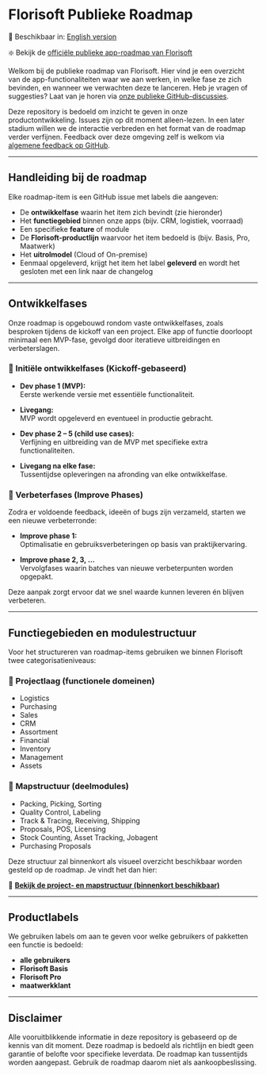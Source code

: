 # Florisoft Publieke Roadmap

📘 Beschikbaar in: [English version](./Florisoft_README_EN.md)

❇️ Bekijk de [officiële publieke app-roadmap van Florisoft](https://github.com/orgs/Florisoft-issues/projects/67)

Welkom bij de publieke roadmap van Florisoft. Hier vind je een overzicht van de app-functionaliteiten waar we aan werken, in welke fase ze zich bevinden, en wanneer we verwachten deze te lanceren. Heb je vragen of suggesties? Laat van je horen via [onze publieke GitHub-discussies](https://github.com/Florisoft-issues/AppRoadmap/discussions).

Deze repository is bedoeld om inzicht te geven in onze productontwikkeling. Issues zijn op dit moment alleen-lezen. In een later stadium willen we de interactie verbreden en het format van de roadmap verder verfijnen. Feedback over deze omgeving zelf is welkom via [algemene feedback op GitHub](https://github.com/orgs/community/discussions/new?category=general).

---

## Handleiding bij de roadmap

Elke roadmap-item is een GitHub issue met labels die aangeven:

- De **ontwikkelfase** waarin het item zich bevindt (zie hieronder)
- Het **functiegebied** binnen onze apps (bijv. CRM, logistiek, voorraad)
- Een specifieke **feature** of module
- De **Florisoft-productlijn** waarvoor het item bedoeld is (bijv. Basis, Pro, Maatwerk)
- Het **uitrolmodel** (Cloud of On-premise)
- Eenmaal opgeleverd, krijgt het item het label **geleverd** en wordt het gesloten met een link naar de changelog

---

## Ontwikkelfases

Onze roadmap is opgebouwd rondom vaste ontwikkelfases, zoals besproken tijdens de kickoff van een project. Elke app of functie doorloopt minimaal een MVP-fase, gevolgd door iteratieve uitbreidingen en verbeterslagen.

### 🌱 Initiële ontwikkelfases (Kickoff-gebaseerd)

- **Dev phase 1 (MVP):**  
  Eerste werkende versie met essentiële functionaliteit.

- **Livegang:**  
  MVP wordt opgeleverd en eventueel in productie gebracht.

- **Dev phase 2 – 5 (child use cases):**  
  Verfijning en uitbreiding van de MVP met specifieke extra functionaliteiten.

- **Livegang na elke fase:**  
  Tussentijdse opleveringen na afronding van elke ontwikkelfase.

### 🔄 Verbeterfases (Improve Phases)

Zodra er voldoende feedback, ideeën of bugs zijn verzameld, starten we een nieuwe verbeterronde:

- **Improve phase 1:**  
  Optimalisatie en gebruiksverbeteringen op basis van praktijkervaring.

- **Improve phase 2, 3, …**  
  Vervolgfases waarin batches van nieuwe verbeterpunten worden opgepakt.

Deze aanpak zorgt ervoor dat we snel waarde kunnen leveren én blijven verbeteren.

---

## Functiegebieden en modulestructuur

Voor het structureren van roadmap-items gebruiken we binnen Florisoft twee categorisatieniveaus:

### 🔹 Projectlaag (functionele domeinen)

- Logistics  
- Purchasing  
- Sales  
- CRM  
- Assortment  
- Financial  
- Inventory  
- Management  
- Assets

### 🔸 Mapstructuur (deelmodules)

- Packing, Picking, Sorting  
- Quality Control, Labeling  
- Track & Tracing, Receiving, Shipping  
- Proposals, POS, Licensing  
- Stock Counting, Asset Tracking, Jobagent  
- Purchasing Proposals

Deze structuur zal binnenkort als visueel overzicht beschikbaar worden gesteld op de roadmap. Je vindt het dan hier:

📁 **[Bekijk de project- en mapstructuur (binnenkort beschikbaar)](https://github.com/Florisoft-issues/AppRoadmap/wiki/Structuur)**

---

## Productlabels

We gebruiken labels om aan te geven voor welke gebruikers of pakketten een functie is bedoeld:

- **alle gebruikers**
- **Florisoft Basis**
- **Florisoft Pro**
- **maatwerkklant**

---

## Disclaimer

Alle vooruitblikkende informatie in deze repository is gebaseerd op de kennis van dit moment. Deze roadmap is bedoeld als richtlijn en biedt geen garantie of belofte voor specifieke leverdata. De roadmap kan tussentijds worden aangepast. Gebruik de roadmap daarom niet als aankoopbeslissing.
